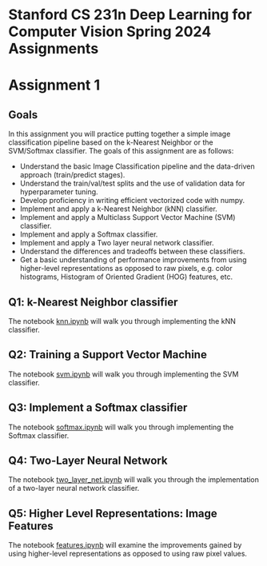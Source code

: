 Stanford CS 231n Deep Learning for Computer Vision Spring 2024 Assignments
==============================

# Assignment 1

## Goals
In this assignment you will practice putting together a simple image classification pipeline based on the k-Nearest Neighbor or the SVM/Softmax classifier. The goals of this assignment are as follows:

* Understand the basic Image Classification pipeline and the data-driven approach (train/predict stages).
* Understand the train/val/test splits and the use of validation data for hyperparameter tuning.
* Develop proficiency in writing efficient vectorized code with numpy.
* Implement and apply a k-Nearest Neighbor (kNN) classifier.
* Implement and apply a Multiclass Support Vector Machine (SVM) classifier.
* Implement and apply a Softmax classifier.
* Implement and apply a Two layer neural network classifier.
* Understand the differences and tradeoffs between these classifiers.
* Get a basic understanding of performance improvements from using higher-level representations as opposed to raw pixels, e.g. color histograms, Histogram of Oriented Gradient (HOG) features, etc.

## Q1: k-Nearest Neighbor classifier
The notebook [knn.ipynb](assignment1/knn.ipynb) will walk you through implementing the kNN classifier.

## Q2: Training a Support Vector Machine
The notebook [svm.ipynb](assignment1/svm.ipynb) will walk you through implementing the SVM classifier.

## Q3: Implement a Softmax classifier
The notebook [softmax.ipynb](assignment1/softmax.ipynb) will walk you through implementing the Softmax classifier.

## Q4: Two-Layer Neural Network
The notebook [two_layer_net.ipynb](assignment1/two_layer_net.ipynb) will walk you through the implementation of a two-layer neural network classifier.

## Q5: Higher Level Representations: Image Features
The notebook [features.ipynb](assignment1/features.ipynb) will examine the improvements gained by using higher-level representations as opposed to using raw pixel values.
